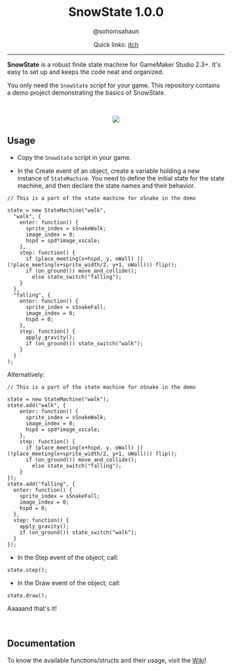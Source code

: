 <h1 align="center">SnowState 1.0.0</h1>
<p align="center">@sohomsahaun</p>
<p align="center">Quick links: <a href="https://sahaun.itch.io/snowstate">itch</a></p>

---

**SnowState** is a robust finite state machine for GameMaker Studio 2.3+. It's easy to set up and keeps the code neat and organized.

You only need the `SnowState` script for your game. This repository contains a demo project demonstrating the basics of SnowState.

&nbsp;

<p align="center">
  <img src="https://user-images.githubusercontent.com/27750907/88289811-a1c1dc80-cd17-11ea-81b2-7e3e63d81768.gif">
</p>


## Usage 

* Copy the `SnowState` script in your game.

* In the Create event of an object, create a variable holding a new instance of `StateMachine`. You need to define the initial state for the state machine, and then declare the state names and their behavior.

```gml
// This is a part of the state machine for oSnake in the demo

state = new StateMachine("walk",
  "walk", {
    enter: function() {
      sprite_index = sSnakeWalk;
      image_index = 0;
      hspd = spd*image_xscale;
    },
    step: function() {
      if (place_meeting(x+hspd, y, oWall) || (!place_meeting(x+sprite_width/2, y+1, oWall))) flip();
      if (on_ground()) move_and_collide();
        else state_switch("falling");
    }
  },
  "falling", {
    enter: function() {
      sprite_index = sSnakeFall;
      image_index = 0;
      hspd = 0;
    },
    step: function() {
      apply_gravity();
      if (on_ground()) state_switch("walk");
    }
  }
);
```

Alternatively:
```gml
// This is a part of the state machine for oSnake in the demo

state = new StateMachine("walk");
state.add("walk", {
    enter: function() {
      sprite_index = sSnakeWalk;
      image_index = 0;
      hspd = spd*image_xscale;
    },
    step: function() {
      if (place_meeting(x+hspd, y, oWall) || (!place_meeting(x+sprite_width/2, y+1, oWall))) flip();
      if (on_ground()) move_and_collide();
        else state_switch("falling");
    }
});
state.add("falling", {
  enter: function() {
    sprite_index = sSnakeFall;
    image_index = 0;
    hspd = 0;
  },
  step: function() {
    apply_gravity();
    if (on_ground()) state_switch("walk");
  }
});
```

* In the Step event of the object, call:
```gml
state.step();
```

* In the Draw event of the object, call:
```gml
state.draw();
```

Aaaaand that's it!

&nbsp;
&nbsp;

## Documentation
To know the available functions/structs and their usage, visit the [Wiki](https://github.com/sohomsahaun/SnowState/wiki)!
